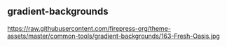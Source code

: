 ## gradient-backgrounds
https://raw.githubusercontent.com/firepress-org/theme-assets/master/common-tools/gradient-backgrounds/163-Fresh-Oasis.jpg

